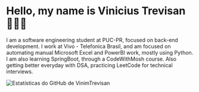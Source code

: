 # Hello, my name is Vinicius Trevisan 🙋🏻‍♂️ 

I am a software engineering student at PUC-PR, focused on back-end development.
I work at Vivo - Telefonica Brasil, and am focused on automating manual Microsoft Excel and PowerBI work, mostly using Python.
I am also learning SpringBoot, through a CodeWithMosh course. Also getting better everyday with DSA, practicing LeetCode for technical interviews.

![Estatísticas do GitHub de VinimTrevisan](https://github-readme-stats.vercel.app/api?username=VinimTrevisan&show_icons=true&theme=dark&include_all_commits=true&count_private=true)
